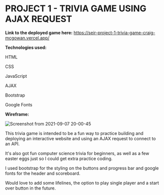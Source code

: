# PROJECT 1 - TRIVIA GAME USING AJAX REQUEST

**Link to the deployed game here:** <https://seir-project-1-trivia-game-craig-mcgowan.vercel.app/>

**Technologies used:**

HTML

CSS

JavaScript

AJAX

Bootstrap

Google Fonts

**Wireframe:**

![Screenshot from 2021-09-07 20-00-45](https://user-images.githubusercontent.com/87156044/132424902-2033ebf1-dee2-467b-9432-f91d766914cb.png)


This trivia game is intended to be a fun way to practice building and deploying
an interactive website and using an AJAX request to connect to an API.

It's also got fun computer science trivia for beginners, as well as a few easter eggs just so I could get extra practice coding.

I used bootstrap for the styling on the buttons and progress bar and google fonts for the header and scoreboard.

Would love to add some lifelines, the option to play single player and a start over button in the future.

